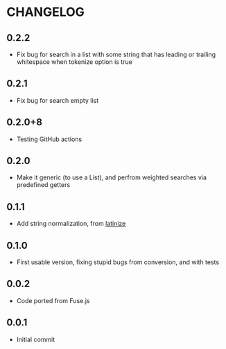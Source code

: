 # CHANGELOG
## 0.2.2
- Fix bug for search in a list with some string that has leading or trailing whitespace when tokenize option is true

## 0.2.1
- Fix bug for search empty list

## 0.2.0+8
- Testing GitHub actions

## 0.2.0
- Make it generic (to use a List<T>), and perfrom weighted searches via predefined getters

## 0.1.1
- Add string normalization, from [latinize](https://github.com/lucasmafra/latinize)

## 0.1.0
- First usable version, fixing stupid bugs from conversion, and with tests

## 0.0.2
- Code ported from Fuse.js

## 0.0.1
- Initial commit